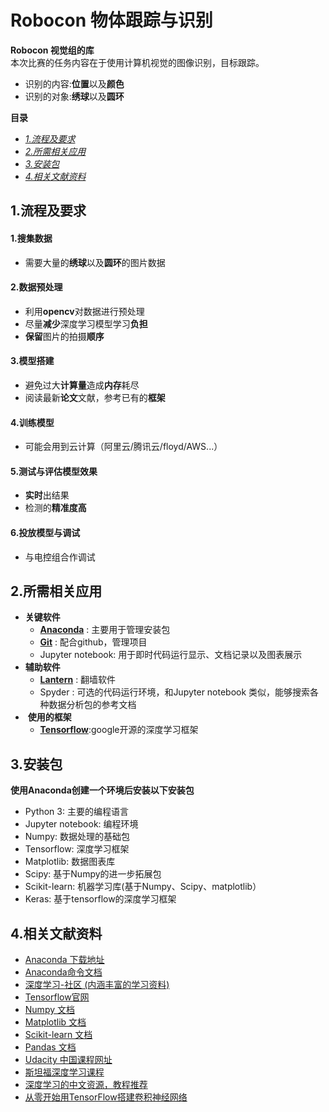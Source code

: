 # Robocon 物体跟踪与识别
**Robocon 视觉组的库**
<br>
本次比赛的任务内容在于使用计算机视觉的图像识别，目标跟踪。
* 识别的内容:**位置**以及**颜色**
* 识别的对象:**绣球**以及**圆环**

**目录**
 * [_1.流程及要求_](#1流程及要求)
 * [_2.所需相关应用_](#2所需相关应用)
 * [_3.安装包_](#3安装包)
 * [_4.相关文献资料_](#4相关文献资料)
## 1.流程及要求
#### 1.搜集数据
 * 需要大量的**绣球**以及**圆环**的图片数据
#### 2.数据预处理
 * 利用**opencv**对数据进行预处理
 * 尽量**减少**深度学习模型学习**负担**
 * **保留**图片的拍摄**顺序**
#### 3.模型搭建
 * 避免过大**计算量**造成**内存**耗尽
 * 阅读最新**论文**文献，参考已有的**框架**
#### 4.训练模型
 * 可能会用到云计算（阿里云/腾讯云/floyd/AWS...）
#### 5.测试与评估模型效果
 * **实时**出结果
 * 检测的**精准度高**
#### 6.投放模型与调试
 * 与电控组合作调试
## 2.所需相关应用
 *  **关键软件**
	 * [**Anaconda**](https://www.anaconda.com/download/)  : 主要用于管理安装包
	 * [**Git**](https://git-scm.com/) : 配合github，管理项目
	 * Jupyter notebook: 用于即时代码运行显示、文档记录以及图表展示
 *  **辅助软件**
	 * [**Lantern**](https://getlantern.org/en_US/) : 翻墙软件
	 * Spyder : 可选的代码运行环境，和Jupyter notebook 类似，能够搜索各种数据分析包的参考文档
 *  **使用的框架**
 	* [**Tensorflow**](http://www.tensorfly.cn/):google开源的深度学习框架
## 3.安装包
**使用Anaconda创建一个环境后安装以下安装包**
 * Python 3: 主要的编程语言
 * Jupyter notebook: 编程环境
 * Numpy: 数据处理的基础包
 * Tensorflow: 深度学习框架
 * Matplotlib: 数据图表库
 * Scipy: 基于Numpy的进一步拓展包
 * Scikit-learn: 机器学习库(基于Numpy、Scipy、matplotlib）
 * Keras: 基于tensorflow的深度学习框架
## 4.相关文献资料

 * [Anaconda 下载地址](https://www.anaconda.com/download/) 
 * [Anaconda命令文档](https://conda.io/docs/using/index.html)
 * [深度学习-社区 (内涵丰富的学习资料)](https://www.commonlounge.com/community/9dcdd386cc28446695305db00d2de532)
 * [Tensorflow官网](https://www.tensorflow.org/)
 * [Numpy 文档](http://www.numpy.org/)
 * [Matplotlib 文档](http://matplotlib.org/users/pyplot_tutorial.html)
 * [Scikit-learn 文档](http://scikit-learn.org/stable/index.html)
 * [Pandas 文档](http://pandas.pydata.org/pandas-docs/stable/index.html)	
 * [Udacity 中国课程网址](https://cn.udacity.com/)
 * [斯坦福深度学习课程](http://study.163.com/course/introduction/1004697005.htm)
 * [深度学习的中文资源，教程推荐](http://mp.weixin.qq.com/s/op_bWAF5u2kGPJs8V1oR5g)
 * [从零开始用TensorFlow搭建卷积神经网络](http://mp.weixin.qq.com/s/VlvQmrS7Qi2qq6fTBXKTYw)
